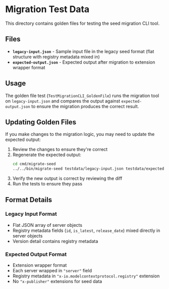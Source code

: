 # Migration Test Data

This directory contains golden files for testing the seed migration CLI tool.

## Files

- **`legacy-input.json`** - Sample input file in the legacy seed format (flat structure with registry metadata mixed in)
- **`expected-output.json`** - Expected output after migration to extension wrapper format

## Usage

The golden file test (`TestMigrationCLI_GoldenFile`) runs the migration tool on `legacy-input.json` and compares the output against `expected-output.json` to ensure the migration produces the correct result.

## Updating Golden Files

If you make changes to the migration logic, you may need to update the expected output:

1. Review the changes to ensure they're correct
2. Regenerate the expected output:
   ```bash
   cd cmd/migrate-seed
   ../../bin/migrate-seed testdata/legacy-input.json testdata/expected-output.json
   ```
3. Verify the new output is correct by reviewing the diff
4. Run the tests to ensure they pass

## Format Details

### Legacy Input Format
- Flat JSON array of server objects
- Registry metadata fields (`id`, `is_latest`, `release_date`) mixed directly in server objects
- Version detail contains registry metadata

### Expected Output Format  
- Extension wrapper format
- Each server wrapped in `"server"` field
- Registry metadata in `"x-io.modelcontextprotocol.registry"` extension
- No `"x-publisher"` extensions for seed data